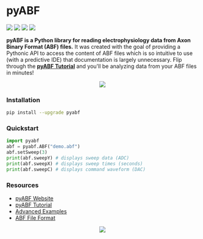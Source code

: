# pyABF
[![](https://img.shields.io/azure-devops/build/swharden/swharden/6?label=Build&logo=azure%20pipelines)](https://dev.azure.com/swharden/swharden/_build/latest?definitionId=6&branchName=master)
[![](https://img.shields.io/azure-devops/tests/swharden/swharden/6?label=Tests&logo=azure%20pipelines)](https://dev.azure.com/swharden/swharden/_build/latest?definitionId=6&branchName=master)
[![](https://img.shields.io/pypi/dm/pyabf?label=Pip%20Installs&logo=python&logoColor=white)](https://pypi.org/project/pyabf/)
[![](https://img.shields.io/pypi/v/pyabf?label=pyabf&logo=python&logoColor=white)](https://pypi.org/project/pyabf/)

**pyABF is a Python library for reading electrophysiology data from Axon Binary Format (ABF) files.** It was created with the goal of providing a Pythonic API to access the content of ABF files which is so intuitive to use (with a predictive IDE) that documentation is largely unnecessary. Flip through the **[pyABF Tutorial](https://swharden.com/pyabf/tutorial)** and you'll be analyzing data from your ABF files in minutes!

<p align="center">
<img src='docs/graphics/2017-11-06-aps.png'>
</p>

### Installation
```bash
pip install --upgrade pyabf
```

### Quickstart
```python
import pyabf
abf = pyabf.ABF("demo.abf")
abf.setSweep(3)
print(abf.sweepY) # displays sweep data (ADC)
print(abf.sweepX) # displays sweep times (seconds)
print(abf.sweepC) # displays command waveform (DAC)
```

### Resources
* [pyABF Website](http://swharden.com/pyabf/)
* [pyABF Tutorial](https://swharden.com/pyabf/tutorial)
* [Advanced Examples](https://swharden.com/pyabf/advanced)
* [ABF File Format](https://swharden.com/pyabf/abf2-file-format)

<p align="center">
<img src='docs/getting-started/source/advanced_08b_using_plot_module.jpg'>
</p>
